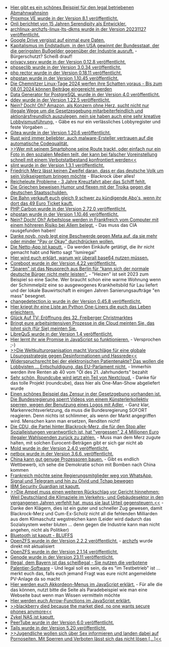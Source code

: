 * [Hier gibt es ein schönes Beispiel für den legal betriebenen Abmahnwahnsinn](https://netzpolitik.org/2023/urheberrecht-ein-teures-badewannenfoto/)
* [Proxmox VE wurde in der Version 8.1 veröffentlicht.](https://www.linux-magazin.de/news/proxmox-ve-8-1-unterstuetzt-erstmals-secure-boot/)
* [Onli berichtet von 15 Jahren Serendipity als Entwickler.](https://www.onli-blogging.de/2323/15-Jahre-Serendipity-als-Entwickler-ein-Rueckblick-und-ein-Ausblick.html)
* [archlinux-archzfs-linux-lts-dkms wurde in der Version 20231127 veröffentlicht.](https://github.com/stevleibelt/arch-linux-live-cd-iso-with-zfs/releases/tag/20231127)
* [Google Drive vergisst auf einmal eure Daten.](http://blog.fefe.de/?ts=9b9aa48b)
* [Kapitalismus im Endstadium, in den USA gewinnt der Bundesstaat, der die geringsten Bußgelder gegenüber der Industrie ausruft.](http://blog.fefe.de/?ts=9b9a553d) - Bürgerschutzt? Scheiß drauf!
* [privacy.sexy wurde in der Version 0.12.8 veröffentlicht.](https://github.com/undergroundwires/privacy.sexy/releases/tag/0.12.8)
* [phpseclib wurde in der Version 3.0.34 veröffentlicht.](https://github.com/phpseclib/phpseclib/releases/tag/3.0.34)
* [php rector wurde in der Version 0.18.11 veröffentlicht.](https://github.com/rectorphp/rector/releases/tag/0.18.11)
* [phpstan wurde in der Version 1.10.45 veröffentlicht.](https://github.com/phpstan/phpstan/releases/tag/1.10.45)
* [Die Chemnitzer Linux-Tage 2024 werfen ihre Schatten voraus - Bis zum 08.01.2024 können Beiträge eingereicht werden](https://www.tu-chemnitz.de/tu/pressestelle/aktuell/12199)
* [Data Generator for PostgreSQL wurde in der Version 4.0 veröffentlicht.](https://www.postgresql.org/about/news/data-generator-version-40-released-2755/)
* [ddev wurde in der Version 1.22.5 veröffentlicht.](https://github.com/ddev/ddev/releases/tag/v1.22.5)
* [Nein? Doch! Oh? Amazon, als Konzern ohne Herz, sucht nicht nur illegale Wege um die Gesetzesgebung mitarbeiterfeindlich und aktionärsfreundlich auszulegen, nein sie haben auch eine sehr kreative Lobbyismusführung.](https://netzpolitik.org/2023/lobbyismus-wie-amazon-seinen-einfluss-in-der-eu-ausbaut/) - Gäbe es nur ein verlässliches Lobbyregister und feste Vorgaben ...
* [Gitea wurde in der Version 1.20.6 veröffentlicht.](https://github.com/go-gitea/gitea/releases/tag/v1.20.6)
* [Rust wird immer beliebter, auch malware-Ersteller vertrauen auf die automatische Codequalität.](https://www.bleepingcomputer.com/news/security/new-rust-based-sysjoker-backdoor-linked-to-hamas-hackers/)
* [>>Wer mit seinem Smartphone seine Route trackt, oder einfach nur ein Foto in den sozialen Medien teilt, der kann bei falscher Voreinstellung schnell mit einem Verbotstatbestand konfrontiert werden<<](https://netzpolitik.org/2023/openstreetmap-komoot-co-sorge-vor-datenkahlschlag-fuer-karten-apps/)
* [slint wurde in der Version 1.3.1 veröffentlicht.](https://github.com/slint-ui/slint/releases/tag/v1.3.1)
* [Friedrich Merz lässt keinen Zweifel daran, dass er das deutsche Volk um sein Volkseigentum bringen möchte](http://blog.fefe.de/?ts=9b9b1f57) - Blackrock über alles!
* [Reicheleute Probleme - 3 Jahre Kreuzfahrt aber das Schiff fehlt.](http://blog.fefe.de/?ts=9b98f6ad)
* [Die Griechen beweisen Humor und flexen mit der Troika gegen die deutschen Staatsschulden.](http://blog.fefe.de/?ts=9b9b3901)
* [Die Bahn verkauft euch gleich 9 schwer zu kündigende Abo's, wenn ihr dort das 49 Euro Ticket kauft.](http://blog.fefe.de/?ts=9b9b37a4)
* [PHP Carbon wurde in der Version 2.72.0 veröffentlicht.](https://github.com/briannesbitt/Carbon/releases/tag/2.72.0)
* [phpstan wurde in der Version 1.10.46 veröffentlicht.](https://github.com/phpstan/phpstan/releases/tag/1.10.46)
* [Nein? Doch! Oh? Arbeitslose werden in Frankfreich vom Computer mit einem höhreren Risiko bei Allem belegt.](https://netzpolitik.org/2023/frankreich-algorithmus-weist-arbeitslosen-ein-hoeheres-risiko-zu/) - Das muss das CIA rausgefunden haben!
* [Danke noyb, noyb legt eine Beschwerde gegen Meta auf, da sie mehr oder minder "Pay or Okay" durchdrücken wollen.](https://noyb.eu/de/noyb-files-gdpr-complaint-against-meta-over-pay-or-okay)
* [Die Netto-App ist kaputt.](https://www.borncity.com/blog/2023/11/29/betrug-unberechtigte-fremdeinkufe-mit-netto-app-paypal-verweigert-erstattung/) - Da werden Einkäufe getätigt, die ihr nicht gemacht habt und Netto sagt "Ismiregal"
* [Hier wird euch erklärt, warum wir überall base64 nutzen müssen.](https://www.freecodecamp.org/news/what-is-base64-encoding/)
* [Coreboot wurde in der Version 4.22 veröffentlicht.](https://www.phoronix.com/news/Coreboot-4.22-Released)
* ["Sparen" ist das Neusprech aus Berlin für "kann sich der normale deutsche Bürger nicht mehr leisten".](https://tuxproject.de/blog/2023/11/vorbildlich-obdachlose-sparen-sich-die-miete/) - "Heizen" ist seit 2023 zum Beispiel so eine Sache. Wer braucht schon eine warme Wohnung wenn der Schimmelpilz eine so ausgewogenes Krankheitsbild für Lau liefert und der lokale Bauwirtschaft in einigen Jahren Sanierungsaufträge "en mass" besegnet.
* [changedetection.io wurde in der Version 0.45.8 veröffentlicht.](https://github.com/dgtlmoon/changedetection.io/releases/tag/0.45.8)
* [Hier kriegt ihr eine Liste an Python One-Liners die euch das Leben erleichtern.](https://www.freecodecamp.org/news/python-one-liners/)
* [Glück Auf TV: Eröffnung des 32. Freiberger Christmarktes](https://www.youtube.com/watch?v=OpJ3iZdahvA)
* [Bringt eure arbeitsintensiven Prozesse in die Cloud meinten Sie, das lohnt sich (für Sie) meinten Sie.](https://www.freecodecamp.org/news/why-you-might-want-to-move-your-workloads-out-of-the-cloud/)
* [LibreQuS wurde in der Version 1.4 veröffentlicht.](https://lwn.net/Articles/953286/)
* [Hier lernt ihr wie Promise in JavaScript so funktionieren.](https://www.freecodecamp.org/news/javascript-promise-object-explained/) - Versprochen ;-)
* [>>Die Weltkulturorganisation macht Vorschläge für eine globale Lösungsstrategie gegen Desinformationen und Hassrede<<](https://netzpolitik.org/2023/kampf-gegen-desinformation-unesco-veroeffentlicht-leitlinien-zur-regulierung-sozialer-plattformen/)
* [Widerspruchsrecht bei der elektronischen Patientenakte? Das wollen die Lobbyisten ... Entschuldigung, das EU-Parlament nicht.](https://netzpolitik.org/2023/europaeischer-gesundheitsdatenraum-eu-parlament-will-kein-widerspruchsrecht-bei-elektronischer-patientenakte/) - Immerhin werden ihre Renten ab 40 vom "Öl des 21. Jahrhunderts" bezahlt
* [Sehr schön, Roundcube wird jetzt ein Teil von Nextcloud.](https://lwn.net/Articles/953228/) - Danke für das tolle Projekt (roundcube), dass hier als One-Man-Show abgeliefert wurde
* [Einen schönes Beispiel das Zensur in der Gesetzgebung vorhanden ist. Die Bundesregierung sperrt Videos von einem Künsterlerkollektiv sperren, wegen der Benutzung eines Logos mit Adler.](https://netzpolitik.org/2023/markenrecht-bundesregierung-laesst-video-von-kuenstlerkollektiv-sperren/) - Ganz klar, Markenrechtsverletzung, da muss die Bundesregierung SOFORT reagieren. Denn nichts ist schlimmer, als wenn der Markt angegriffen wird. Menschen kann man ersetzen, Renditen nicht!
* [Die CDU, die Partei hinter Blackrock-Merz, die für den Stop aller Sozialleistungen verantwortlich ist, hat "vergessen" 2,4 Millionen Euro illegaler Wahlspenden zurück zu zahlen.](https://www.die-partei.de/2023/11/29/cdu-groener-spendenskandal/) - Muss man dem Merz zugute halten, mit solchen Eurocent-Beträgen gibt er sich gar nicht ab
* [Mold wurde in der Version 2.4.0 veröffentlicht.](https://github.com/rui314/mold/releases/tag/v2.4.0)
* [netbox wurde in der Version 3.6.6. veröffentlicht.](https://github.com/netbox-community/netbox/releases/tag/v3.6.6)
* [China kann gut genuge Prozessoren bauen.](http://blog.fefe.de/?ts=9b995368) - Gibt es endlich Wettbewerb, ich sehe die Demokratie schon mit Bomben nach China kommen
* [Frankreich möchte seine Regierungsmitglieder weg von WhatsApp, Signal und Telegram und hin zu Olvid und Tchap bewegen](http://blog.fefe.de/?ts=9b97d18b)
* [IBM Security Guardian ist kaputt.](http://blog.fefe.de/?ts=9b9645d6)
* [>>Die Ampel muss einen weiteren Rückschlag vor Gericht hinnehmen: Weil Deutschland die Klimaziele im Verkehrs- und Gebäudesektor in den vergangenen Jahren verfehlt hat, muss sie laut Urteil gegensteuern.<<](http://blog.fefe.de/?ts=9b96b691) - Danke den Klägern, dies ist ein guter und schneller Zug gewesen, damit Blackrock-Merz und Cum-Ex-Scholz nicht all die fehlenden Milliarden aus dem Klimaschutz wegstreichen kann (Leider wird dadurch das Sozialsystem weiter bluten ... denn gegen die Industrie kann man nicht angehen, nicht als Politiker)
* [Bluetooth ist kaputt - BLUFFS](http://blog.fefe.de/?ts=9b9691de)
* [OpenZFS wurde in der Version 2.2.2 veröffentlicht.](https://github.com/openzfs/zfs/releases/tag/zfs-2.2.2) - [archzfs](https://github.com/archzfs/archzfs/pull/517) wurde direkt mit aktualisiert
* [OpenZFS wurde in der Version 2.1.14 veröffentlicht.](https://github.com/openzfs/zfs/releases/tag/zfs-2.1.14)
* [Genode wurde in der Version 23.11 veröffentlicht.](https://github.com/genodelabs/genode/releases/tag/23.11)
* [Illegal, dem Bayern ist das scheißegal - Sie nutzen die verbotene Palentier-Software](https://netzpolitik.org/2023/palantir-software-bayerische-polizei-testet-datamining-mit-echten-personendaten/) - Und legal soll es sein, da es "im Testbetrieb" ist ... merkt euch das, falls euch jemand Fragt was eure nicht angemeldete PV-Anlage da so macht
* [Hier werden euch Akkordeon-Menus im JavaScript erklärt.](https://www.freecodecamp.org/news/create-html-accordions-with-and-without-javascript/) - Für alle die das können, nutzt bitte die Seite als Paradebeispiel wie man eine Webseite baut wenn man Wissen vermitteln möchte
* [Hier werden euch Arrow-Functions im JavaScript erklärt.](https://www.freecodecamp.org/news/javascript-arrow-functions-in-depth/)
* [>>blackberry died because the market died, no one wants secure phones anymore<<](https://www.phoronix.com/forums/forum/phoronix/latest-phoronix-articles/1425411-jolla-s-former-management-acquires-the-business)
* [Zykel NAS ist kaputt.](https://www.bleepingcomputer.com/news/security/zyxel-warns-of-multiple-critical-vulnerabilities-in-nas-devices/)
* [PeerTube wurde in der Version 6.0 veröffentlicht.](https://joinpeertube.org/news/release-6.0)
* [Tails wurde in der Version 5.20 veröffentlicht.](https://www.linux-magazin.de/news/tails-5-20-aktualisiert-software-und-behebt-fehler/)
* [>>Jugendliche wollen sich über Sex informieren und landen dabei auf Pornoseiten. Mit Sperren und Verboten lässt sich das nicht lösen [...]<<](https://netzpolitik.org/2023/interview-jugendliche-brauchen-angebote-fuer-sexuelle-bildung/)
